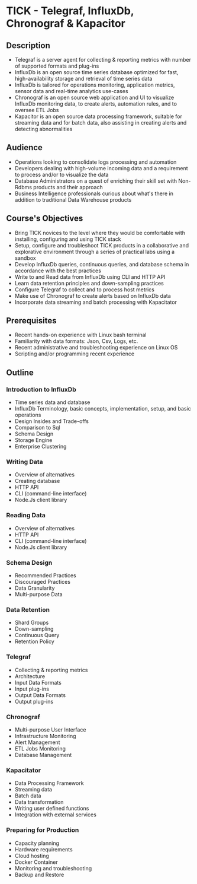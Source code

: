 # TICK - Telegraf, InfluxDb, Chronograf & Kapacitor #

## Description ##

* Telegraf is a server agent for collecting & reporting metrics with number of supported formats and plug-ins
* InfluxDb is an open source time series database optimized for fast, high-availability storage and retrieval of time series data
* InfluxDb is tailored for operations monitoring, application metrics, sensor data and real-time analytics use-cases
* Chronograf is an open source web application and UI to visualize InfluxDb monitoring data, to create alerts, automation rules, and to oversee ETL Jobs
* Kapacitor is an open source data processing framework, suitable for streaming data and for batch data, also assisting in creating alerts and detecting abnormalities

## Audience ##

* Operations looking to consolidate logs processing and automation
* Developers dealing with high-volume incoming data and a requirement to process and/or to visualize the data
* Database Administrators on a quest of enriching their skill set with Non-Rdbms products and their approach
* Business Intelligence professionals curious about what's there in addition to traditional Data Warehouse products

## Course's Objectives ##

* Bring TICK novices to the level where they would be comfortable with installing, configuring and using TICK stack
* Setup, configure and troubleshoot TICK products in a collaborative and explorative environment through a series of practical labs using a sandbox
* Develop InfluxDb queries, continuous queries, and database schema in accordance with the best practices
* Write to and Read data from InfluxDb using CLI and HTTP API
* Learn data retention principles and down-sampling practices
* Configure Telegraf to collect and to process host metrics
* Make use of Chronograf to create alerts based on InfluxDb data
* Incorporate data streaming and batch processing with Kapacitator

## Prerequisites ##

* Recent hands-on experience with Linux bash terminal
* Familiarity with data formats: Json, Csv, Logs, etc.
* Recent administrative and troubleshooting experience on Linux OS
* Scripting and/or programming recent experience

## Outline ##

### Introduction to InfluxDb ###
* Time series data and database
* InfluxDb Terminology, basic concepts, implementation, setup, and basic operations
* Design Insides and Trade-offs  
* Comparison to Sql
* Schema Design
* Storage Engine
* Enterprise Clustering

### Writing Data ###
* Overview of alternatives
* Creating database
* HTTP API
* CLI (command-line interface)
* Node.Js client library

### Reading Data ###
* Overview of alternatives
* HTTP API
* CLI (command-line interface)
* Node.Js client library

### Schema Design ###
* Recommended Practices
* Discouraged Practices
* Data Granularity
* Multi-purpose Data

### Data Retention ###
* Shard Groups
* Down-sampling
* Continuous Query
* Retention Policy

### Telegraf ###
* Collecting & reporting metrics
* Architecture
* Input Data Formats
* Input plug-ins
* Output Data Formats
* Output plug-ins

### Chronograf ###
* Multi-purpose User Interface
* Infrastructure Monitoring
* Alert Management
* ETL Jobs Monitoring
* Database Management

### Kapacitator ###
* Data Processing Framework
* Streaming data
* Batch data
* Data transformation
* Writing user defined functions
* Integration with external services

### Preparing for Production ###
* Capacity planning
* Hardware requirements
* Cloud hosting
* Docker Container
* Monitoring and troubleshooting
* Backup and Restore


